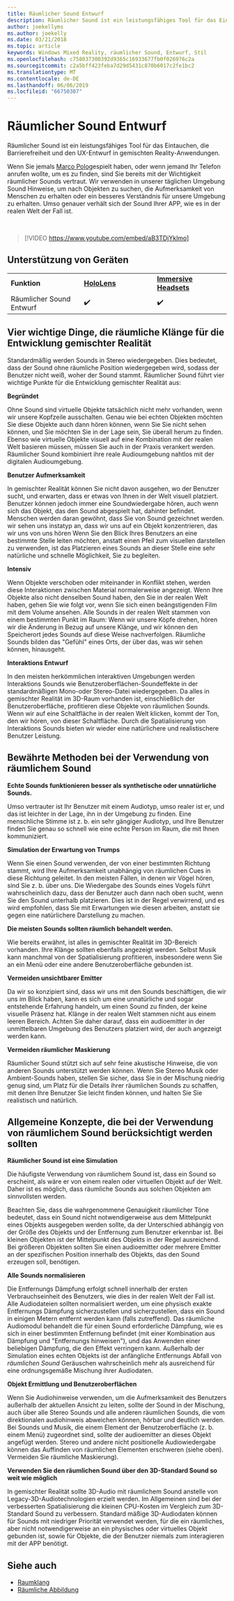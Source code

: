 ```yaml
---
title: Räumlicher Sound Entwurf
description: Räumlicher Sound ist ein leistungsfähiges Tool für das Eintauchen, die Barrierefreiheit und den UX-Entwurf in gemischten Reality-Anwendungen.
author: joekellyms
ms.author: joekelly
ms.date: 03/21/2018
ms.topic: article
keywords: Windows Mixed Reality, räumlicher Sound, Entwurf, Stil
ms.openlocfilehash: c758037300392d9365c16933677fb0f026976c2a
ms.sourcegitcommit: c2a5bff423feba7d29d5431c870b6017c2fe1bc2
ms.translationtype: MT
ms.contentlocale: de-DE
ms.lasthandoff: 06/06/2019
ms.locfileid: "66750307"
---
```

# <a name="spatial-sound-design"></a>Räumlicher Sound Entwurf

Räumlicher Sound ist ein leistungsfähiges Tool für das Eintauchen, die Barrierefreiheit und den UX-Entwurf in gemischten Reality-Anwendungen.

Wenn Sie jemals [Marco Polo](https://en.wikipedia.org/wiki/Marco_Polo_(game))gespielt haben, oder wenn jemand Ihr Telefon anrufen wollte, um es zu finden, sind Sie bereits mit der Wichtigkeit räumlicher Sounds vertraut. Wir verwenden in unserer täglichen Umgebung Sound Hinweise, um nach Objekten zu suchen, die Aufmerksamkeit von Menschen zu erhalten oder ein besseres Verständnis für unsere Umgebung zu erhalten. Umso genauer verhält sich der Sound Ihrer APP, wie es in der realen Welt der Fall ist.

<br>

> [!VIDEO https://www.youtube.com/embed/aB3TDjYklmo]

## <a name="device-support"></a>Unterstützung von Geräten

<table>
    <colgroup>
    <col width="33%" />
    <col width="33%" />
    <col width="33%" />
    </colgroup>
    <tr>
        <td><strong>Funktion</strong></td>
        <td><a href="hololens-hardware-details.md"><strong>HoloLens</strong></a></td>
        <td><a href="immersive-headset-hardware-details.md"><strong>Immersive Headsets</strong></a></td>
    </tr>
     <tr>
        <td>Räumlicher Sound Entwurf</td>
        <td>✔️</td>
        <td>✔️</td>
    </tr>
</table>


## <a name="four-key-things-spatial-sound-does-for-mixed-reality-development"></a>Vier wichtige Dinge, die räumliche Klänge für die Entwicklung gemischter Realität

Standardmäßig werden Sounds in Stereo wiedergegeben. Dies bedeutet, dass der Sound ohne räumliche Position wiedergegeben wird, sodass der Benutzer nicht weiß, woher der Sound stammt. Räumlicher Sound führt vier wichtige Punkte für die Entwicklung gemischter Realität aus:

**Begründet**

Ohne Sound sind virtuelle Objekte tatsächlich nicht mehr vorhanden, wenn wir unsere Kopfzeile ausschalten. Genau wie bei echten Objekten möchten Sie diese Objekte auch dann hören können, wenn Sie Sie nicht sehen können, und Sie möchten Sie in der Lage sein, Sie überall herum zu finden. Ebenso wie virtuelle Objekte visuell auf eine Kombination mit der realen Welt basieren müssen, müssen Sie auch in der Praxis verankert werden. Räumlicher Sound kombiniert ihre reale Audioumgebung nahtlos mit der digitalen Audioumgebung.

**Benutzer Aufmerksamkeit**

In gemischter Realität können Sie nicht davon ausgehen, wo der Benutzer sucht, und erwarten, dass er etwas von Ihnen in der Welt visuell platziert. Benutzer können jedoch immer eine Soundwiedergabe hören, auch wenn sich das Objekt, das den Sound abgespielt hat, dahinter befindet. Menschen werden daran gewöhnt, dass Sie von Sound gezeichnet werden. wir sehen uns instatyp an, dass wir uns auf ein Objekt konzentrieren, das wir uns von uns hören Wenn Sie den Blick Ihres Benutzers an eine bestimmte Stelle leiten möchten, anstatt einen Pfeil zum visuellen darstellen zu verwenden, ist das Platzieren eines Sounds an dieser Stelle eine sehr natürliche und schnelle Möglichkeit, Sie zu begleiten.

**Intensiv**

Wenn Objekte verschoben oder miteinander in Konflikt stehen, werden diese Interaktionen zwischen Material normalerweise angezeigt. Wenn Ihre Objekte also nicht denselben Sound haben, den Sie in der realen Welt haben, gehen Sie wie folgt vor, wenn Sie sich einen beängstigenden Film mit dem Volume ansehen. Alle Sounds in der realen Welt stammen von einem bestimmten Punkt im Raum: Wenn wir unsere Köpfe drehen, hören wir die Änderung in Bezug auf unsere Klänge, und wir können den Speicherort jedes Sounds auf diese Weise nachverfolgen. Räumliche Sounds bilden das "Gefühl" eines Orts, der über das, was wir sehen können, hinausgeht.

**Interaktions Entwurf**

In den meisten herkömmlichen interaktiven Umgebungen werden Interaktions Sounds wie Benutzeroberflächen-Soundeffekte in der standardmäßigen Mono-oder Stereo-Datei wiedergegeben. Da alles in gemischter Realität im 3D-Raum vorhanden ist, einschließlich der Benutzeroberfläche, profitieren diese Objekte von räumlichen Sounds. Wenn wir auf eine Schaltfläche in der realen Welt klicken, kommt der Ton, den wir hören, von dieser Schaltfläche. Durch die Spatialisierung von Interaktions Sounds bieten wir wieder eine natürlichere und realistischere Benutzer Leistung.

## <a name="best-practices-when-using-spatial-sound"></a>Bewährte Methoden bei der Verwendung von räumlichem Sound

**Echte Sounds funktionieren besser als synthetische oder unnatürliche Sounds.**

Umso vertrauter ist Ihr Benutzer mit einem Audiotyp, umso realer ist er, und das ist leichter in der Lage, ihn in der Umgebung zu finden. Eine menschliche Stimme ist z. b. ein sehr gängiger Audiotyp, und Ihre Benutzer finden Sie genau so schnell wie eine echte Person im Raum, die mit Ihnen kommuniziert.

**Simulation der Erwartung von Trumps**

Wenn Sie einen Sound verwenden, der von einer bestimmten Richtung stammt, wird Ihre Aufmerksamkeit unabhängig von räumlichen Cues in diese Richtung geleitet. In den meisten Fällen, in denen wir Vögel hören, sind Sie z. b. über uns. Die Wiedergabe des Sounds eines Vogels führt wahrscheinlich dazu, dass der Benutzer auch dann nach oben sucht, wenn Sie den Sound unterhalb platzieren. Dies ist in der Regel verwirrend, und es wird empfohlen, dass Sie mit Erwartungen wie diesen arbeiten, anstatt sie gegen eine natürlichere Darstellung zu machen.

**Die meisten Sounds sollten räumlich behandelt werden.**

Wie bereits erwähnt, ist alles in gemischter Realität im 3D-Bereich vorhanden. Ihre Klänge sollten ebenfalls angezeigt werden. Selbst Musik kann manchmal von der Spatialisierung profitieren, insbesondere wenn Sie an ein Menü oder eine andere Benutzeroberfläche gebunden ist.

**Vermeiden unsichtbarer Emitter**

Da wir so konzipiert sind, dass wir uns mit den Sounds beschäftigen, die wir uns im Blick haben, kann es sich um eine unnatürliche und sogar entstehende Erfahrung handeln, um einen Sound zu finden, der keine visuelle Präsenz hat. Klänge in der realen Welt stammen nicht aus einem leeren Bereich. Achten Sie daher darauf, dass ein audioemitter in der unmittelbaren Umgebung des Benutzers platziert wird, der auch angezeigt werden kann.

**Vermeiden räumlicher Maskierung**

Räumlicher Sound stützt sich auf sehr feine akustische Hinweise, die von anderen Sounds unterstützt werden können. Wenn Sie Stereo Musik oder Ambient-Sounds haben, stellen Sie sicher, dass Sie in der Mischung niedrig genug sind, um Platz für die Details ihrer räumlichen Sounds zu schaffen, mit denen Ihre Benutzer Sie leicht finden können, und halten Sie Sie realistisch und natürlich.

## <a name="general-concepts-to-keep-in-mind-when-using-spatial-sound"></a>Allgemeine Konzepte, die bei der Verwendung von räumlichem Sound berücksichtigt werden sollten

**Räumlicher Sound ist eine Simulation**

Die häufigste Verwendung von räumlichem Sound ist, dass ein Sound so erscheint, als wäre er von einem realen oder virtuellen Objekt auf der Welt. Daher ist es möglich, dass räumliche Sounds aus solchen Objekten am sinnvollsten werden.

Beachten Sie, dass die wahrgenommene Genauigkeit räumlicher Töne bedeutet, dass ein Sound nicht notwendigerweise aus dem Mittelpunkt eines Objekts ausgegeben werden sollte, da der Unterschied abhängig von der Größe des Objekts und der Entfernung zum Benutzer erkennbar ist. Bei kleinen Objekten ist der Mittelpunkt des Objekts in der Regel ausreichend. Bei größeren Objekten sollten Sie einen audioemitter oder mehrere Emitter an der spezifischen Position innerhalb des Objekts, das den Sound erzeugen soll, benötigen.

**Alle Sounds normalisieren**

Die Entfernungs Dämpfung erfolgt schnell innerhalb der ersten Verbrauchseinheit des Benutzers, wie dies in der realen Welt der Fall ist. Alle Audiodateien sollten normalisiert werden, um eine physisch exakte Entfernungs Dämpfung sicherzustellen und sicherzustellen, dass ein Sound in einigen Metern entfernt werden kann (falls zutreffend). Das räumliche Audiomodul behandelt die für einen Sound erforderliche Dämpfung, wie es sich in einer bestimmten Entfernung befindet (mit einer Kombination aus Dämpfung und "Entfernungs hinweisen"), und das Anwenden einer beliebigen Dämpfung, die den Effekt verringern kann. Außerhalb der Simulation eines echten Objekts ist der anfängliche Entfernungs Abfall von *räumlichen Sound* Geräuschen wahrscheinlich mehr als ausreichend für eine ordnungsgemäße Mischung ihrer Audiodaten.

**Objekt Ermittlung und Benutzeroberflächen**

Wenn Sie Audiohinweise verwenden, um die Aufmerksamkeit des Benutzers außerhalb der aktuellen Ansicht zu leiten, sollte der Sound in der Mischung, auch über alle Stereo Sounds und alle anderen räumlichen Sounds, die vom direktionalen audiohinweis abweichen können, hörbar und deutlich werden. Bei Sounds und Musik, die einem Element der Benutzeroberfläche (z. b. einem Menü) zugeordnet sind, sollte der audioemitter an dieses Objekt angefügt werden. Stereo und andere nicht positionelle Audiowiedergabe können das Auffinden von räumlichen Elementen erschweren (siehe oben). Vermeiden Sie räumliche Maskierung).

**Verwenden Sie den räumlichen Sound über den 3D-Standard Sound so weit wie möglich**

In gemischter Realität sollte 3D-Audio mit räumlichem Sound anstelle von Legacy-3D-Audiotechnologien erzielt werden. Im Allgemeinen sind bei der verbesserten Spatialisierung die kleinen CPU-Kosten im Vergleich zum 3D-Standard Sound zu verbessern. Standard mäßige 3D-Audiodaten können für Sounds mit niedriger Priorität verwendet werden, für die ein räumliches, aber nicht notwendigerweise an ein physisches oder virtuelles Objekt gebunden ist, sowie für Objekte, die der Benutzer niemals zum interagieren mit der APP benötigt.

## <a name="see-also"></a>Siehe auch
* [Raumklang](spatial-sound.md)
* [Räumliche Abbildung](spatial-mapping.md)
